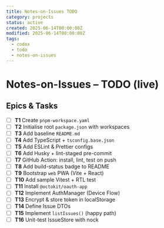 ```yaml
---
title: Notes-on-Issues TODO
category: projects
status: active
created: 2025-06-14T00:00:00Z
modified: 2025-06-14T00:00:00Z
tags:
  - codex
  - todo
  - notes-on-issues
---
```


# Notes-on-Issues – TODO (live)

## Epics & Tasks

- [ ] **T1** Create `pnpm-workspace.yaml`
- [ ] **T2** Initialise root `package.json` with workspaces
- [ ] **T3** Add baseline `README.md`
- [ ] **T4** Add TypeScript + `tsconfig.base.json`
- [ ] **T5** Add ESLint & Prettier configs
- [ ] **T6** Add Husky + lint-staged pre-commit
- [ ] **T7** GitHub Action: install, lint, test on push
- [ ] **T8** Add build-status badge to README
- [ ] **T9** Bootstrap `web` PWA (Vite + React)
- [ ] **T10** Add sample Vitest + RTL test
- [ ] **T11** Install `@octokit/oauth-app`
- [ ] **T12** Implement AuthManager (Device Flow)
- [ ] **T13** Encrypt & store token in localStorage
- [ ] **T14** Define Issue DTOs
- [ ] **T15** Implement `listIssues()` (happy path)
- [ ] **T16** Unit-test IssueStore with nock
<!-- Continue list as plan expands -->
